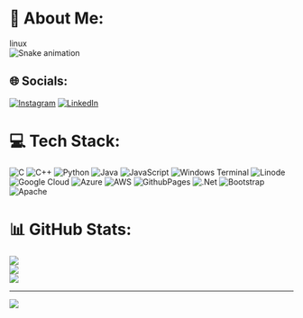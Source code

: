 # 💫 About Me:
linux<br>
<img src="https://github.com/forzenfly/forzenfly/blob/main/snake.yml" alt="Snake animation" />

## 🌐 Socials:
[![Instagram](https://img.shields.io/badge/Instagram-%23E4405F.svg?logo=Instagram&logoColor=white)](https://instagram.com/https://www.instagram.com/pavan_khotkar/) [![LinkedIn](https://img.shields.io/badge/LinkedIn-%230077B5.svg?logo=linkedin&logoColor=white)](https://linkedin.com/in/https://www.linkedin.com/in/pavan-khotkar-4153b1270) 

# 💻 Tech Stack:
![C](https://img.shields.io/badge/c-%2300599C.svg?style=for-the-badge&logo=c&logoColor=white) ![C++](https://img.shields.io/badge/c++-%2300599C.svg?style=for-the-badge&logo=c%2B%2B&logoColor=white) ![Python](https://img.shields.io/badge/python-3670A0?style=for-the-badge&logo=python&logoColor=ffdd54) ![Java](https://img.shields.io/badge/java-%23ED8B00.svg?style=for-the-badge&logo=openjdk&logoColor=white) ![JavaScript](https://img.shields.io/badge/javascript-%23323330.svg?style=for-the-badge&logo=javascript&logoColor=%23F7DF1E) ![Windows Terminal](https://img.shields.io/badge/Windows%20Terminal-%234D4D4D.svg?style=for-the-badge&logo=windows-terminal&logoColor=white) ![Linode](https://img.shields.io/badge/linode-00A95C?style=for-the-badge&logo=linode&logoColor=white) ![Google Cloud](https://img.shields.io/badge/GoogleCloud-%234285F4.svg?style=for-the-badge&logo=google-cloud&logoColor=white) ![Azure](https://img.shields.io/badge/azure-%230072C6.svg?style=for-the-badge&logo=microsoftazure&logoColor=white) ![AWS](https://img.shields.io/badge/AWS-%23FF9900.svg?style=for-the-badge&logo=amazon-aws&logoColor=white) ![GithubPages](https://img.shields.io/badge/github%20pages-121013?style=for-the-badge&logo=github&logoColor=white) ![.Net](https://img.shields.io/badge/.NET-5C2D91?style=for-the-badge&logo=.net&logoColor=white) ![Bootstrap](https://img.shields.io/badge/bootstrap-%238511FA.svg?style=for-the-badge&logo=bootstrap&logoColor=white) ![Apache](https://img.shields.io/badge/apache-%23D42029.svg?style=for-the-badge&logo=apache&logoColor=white)
# 📊 GitHub Stats:
![](https://github-readme-stats.vercel.app/api?username=forzenfly&theme=midnight-purple&hide_border=false&include_all_commits=false&count_private=false)<br/>
![](https://github-readme-streak-stats.herokuapp.com/?user=forzenfly&theme=midnight-purple&hide_border=false)<br/>
![](https://github-readme-stats.vercel.app/api/top-langs/?username=forzenfly&theme=midnight-purple&hide_border=false&include_all_commits=false&count_private=false&layout=compact)

---
[![](https://visitcount.itsvg.in/api?id=forzenfly&icon=0&color=0)](https://visitcount.itsvg.in)

<!-- Proudly created with GPRM ( https://gprm.itsvg.in ) -->

###
